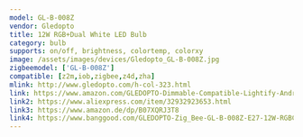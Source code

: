 ```yaml
---
model: GL-B-008Z
vendor: Gledopto
title: 12W RGB+Dual White LED Bulb
category: bulb
supports: on/off, brightness, colortemp, colorxy
image: /assets/images/devices/Gledopto_GL-B-008Z.jpg
zigbeemodel: ['GL-B-008Z']
compatible: [z2m,iob,zigbee,z4d,zha]
mlink: http://www.gledopto.com/h-col-323.html
link: https://www.amazon.com/GLEDOPTO-Dimmable-Compatible-Lightify-Android/dp/B07QXS64WB
link2: https://www.aliexpress.com/item/32932923653.html
link3: https://www.amazon.de/dp/B07XQRJ3T8
link4: https://www.banggood.com/GLEDOPTO-Zig_Bee-GL-B-008Z-E27-12W-RGBCCT-Smart-LED-Bulb-Work-With-Home-Kit-Philip-HUE-AC100-240V-p-1469739.html
---
```

